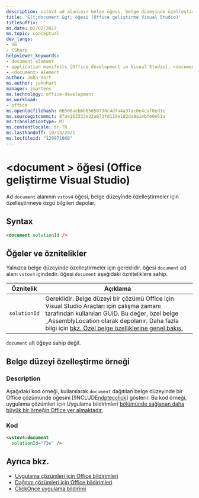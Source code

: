 ```yaml
---
description: vstov4 ad alanının belge öğesi, belge düzeyinde özelleştirmeler için özelleştirmeye özgü bilgileri depolar.
title: '&lt;document &gt; öğesi (Office geliştirme Visual Studio)'
titleSuffix: ''
ms.date: 02/02/2017
ms.topic: conceptual
dev_langs:
- VB
- CSharp
helpviewer_keywords:
- document element
- application manifests [Office development in Visual Studio], <document> element
- <document> element
author: John-Hart
ms.author: johnhart
manager: jmartens
ms.technology: office-development
ms.workload:
- office
ms.openlocfilehash: 66506aeb6b65050738c4d7a4a37ac0e4caf0ed1e
ms.sourcegitcommit: 8fae163333e22a673fd119e1d2da8a1ebfe0e51a
ms.translationtype: MT
ms.contentlocale: tr-TR
ms.lasthandoff: 10/13/2021
ms.locfileid: "129971068"
---
```

# <a name="ltdocumentgt-element-office-development-in-visual-studio"></a>&lt;document &gt; öğesi (Office geliştirme Visual Studio)
  Ad `document` alanının `vstov4` öğesi, belge düzeyinde özelleştirmeler için özelleştirmeye özgü bilgileri depolar.

## <a name="syntax"></a>Syntax

```xml
<document solutionId />
```

## <a name="elements-and-attributes"></a>Öğeler ve öznitelikler
 Yalnızca belge düzeyinde özelleştirmeler için gereklidir. öğesi `document` ad alanı `vstov4` içindedir. öğesi `document` aşağıdaki özniteliklere sahip.

|Öznitelik|Açıklama|
|---------------|-----------------|
|`solutionId`|Gereklidir. Belge düzeyi bir çözümü Office için Visual Studio Araçları için çalışma zamanı tarafından kullanılan GUID. Bu değer, özel belge _AssemblyLocation olarak depolanır. Daha fazla bilgi için [bkz. Özel belge özelliklerine genel bakış.](../vsto/custom-document-properties-overview.md)|

 `document` alt öğeye sahip değil.

## <a name="document-level-customization-example"></a>Belge düzeyi özelleştirme örneği

### <a name="description"></a>Description
 Aşağıdaki kod örneği, kullanılarak `document` dağıtılan belge düzeyinde bir Office çözümünde öğesini [!INCLUDE[ndptecclick](../vsto/includes/ndptecclick-md.md)] gösterir. Bu kod örneği, uygulama çözümleri için Uygulama bildirimleri [bölümünde sağlanan daha büyük bir örneğin Office yer almaktadır.](../vsto/application-manifests-for-office-solutions.md)

### <a name="code"></a>Kod

```xml
<vstov4:document
  solutionId="73e" />
```

## <a name="see-also"></a>Ayrıca bkz.

- [Uygulama çözümleri için Office bildirimleri](../vsto/application-manifests-for-office-solutions.md)
- [Dağıtım çözümleri için Office bildirimleri](../vsto/deployment-manifests-for-office-solutions.md)
- [ClickOnce uygulama bildirimi](../deployment/clickonce-application-manifest.md)
